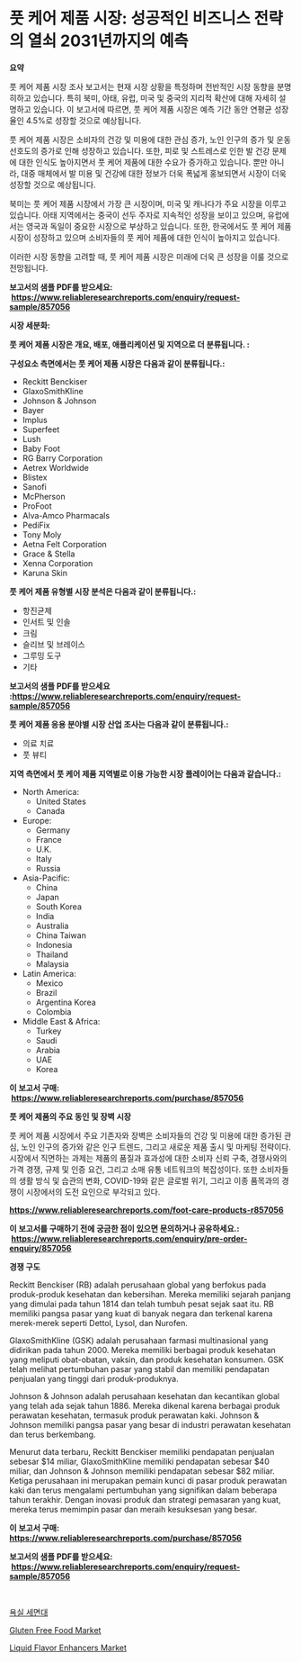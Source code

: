 <p><h1>풋 케어 제품 시장: 성공적인 비즈니스 전략의 열쇠 2031년까지의 예측</h1></p><p><strong>요약</strong></p>
<p><p>풋 케어 제품 시장 조사 보고서는 현재 시장 상황을 특정하며 전반적인 시장 동향을 분명히하고 있습니다. 특히 북미, 아태, 유럽, 미국 및 중국의 지리적 확산에 대해 자세히 설명하고 있습니다. 이 보고서에 따르면, 풋 케어 제품 시장은 예측 기간 동안 연평균 성장율인 4.5%로 성장할 것으로 예상됩니다.</p><p>풋 케어 제품 시장은 소비자의 건강 및 미용에 대한 관심 증가, 노인 인구의 증가 및 운동 선호도의 증가로 인해 성장하고 있습니다. 또한, 피로 및 스트레스로 인한 발 건강 문제에 대한 인식도 높아지면서 풋 케어 제품에 대한 수요가 증가하고 있습니다. 뿐만 아니라, 대중 매체에서 발 미용 및 건강에 대한 정보가 더욱 폭넓게 홍보되면서 시장이 더욱 성장할 것으로 예상됩니다.</p><p>북미는 풋 케어 제품 시장에서 가장 큰 시장이며, 미국 및 캐나다가 주요 시장을 이루고 있습니다. 아태 지역에서는 중국이 선두 주자로 지속적인 성장을 보이고 있으며, 유럽에서는 영국과 독일이 중요한 시장으로 부상하고 있습니다. 또한, 한국에서도 풋 케어 제품 시장이 성장하고 있으며 소비자들의 풋 케어 제품에 대한 인식이 높아지고 있습니다.</p><p>이러한 시장 동향을 고려할 때, 풋 케어 제품 시장은 미래에 더욱 큰 성장을 이룰 것으로 전망됩니다.</p></p>
<p><strong>보고서의 샘플 PDF를 받으세요: &nbsp;<a href="https://www.reliableresearchreports.com/enquiry/request-sample/857056">https://www.reliableresearchreports.com/enquiry/request-sample/857056</a></strong></p>
<p><strong>시장 세분화:</strong></p>
<p><strong> 풋 케어 제품 시장은 개요, 배포, 애플리케이션 및 지역으로 더 분류됩니다. :</strong></p>
<p><strong>구성요소 측면에서는 풋 케어 제품 시장은 다음과 같이 분류됩니다.:</strong></p>
<p><ul><li>Reckitt Benckiser</li><li>GlaxoSmithKline</li><li>Johnson & Johnson</li><li>Bayer</li><li>Implus</li><li>Superfeet</li><li>Lush</li><li>Baby Foot</li><li>RG Barry Corporation</li><li>Aetrex Worldwide</li><li>Blistex</li><li>Sanofi</li><li>McPherson</li><li>ProFoot</li><li>Alva-Amco Pharmacals</li><li>PediFix</li><li>Tony Moly</li><li>Aetna Felt Corporation</li><li>Grace & Stella</li><li>Xenna Corporation</li><li>Karuna Skin</li></ul></p>
<p><strong> 풋 케어 제품 유형별 시장 분석은 다음과 같이 분류됩니다.:</strong></p>
<p><ul><li>항진균제</li><li>인서트 및 인솔</li><li>크림</li><li>슬리브 및 브레이스</li><li>그루밍 도구</li><li>기타</li></ul></p>
<p><strong>보고서의 샘플 PDF를 받으세요 :<a href="https://www.reliableresearchreports.com/enquiry/request-sample/857056">https://www.reliableresearchreports.com/enquiry/request-sample/857056</a></strong></p>
<p><strong> 풋 케어 제품 응용 분야별 시장 산업 조사는 다음과 같이 분류됩니다.:</strong></p>
<p><ul><li>의료 치료</li><li>풋 뷰티</li></ul></p>
<p><strong>지역 측면에서 풋 케어 제품 지역별로 이용 가능한 시장 플레이어는 다음과 같습니다.:</strong></p>
<p><ul>
    <li>
        North America:
        <ul>
            <li>United States</li>
            <li>Canada</li>
        </ul>
    </li>
    <li>
        Europe:
        <ul>
            <li>Germany</li>
            <li>France</li>
            <li>U.K.</li>
            <li>Italy</li>
            <li>Russia</li>
        </ul>
    </li>
    <li>
        Asia-Pacific:
        <ul>
            <li>China</li>
            <li>Japan</li>
            <li>South Korea</li>
            <li>India</li>
            <li>Australia</li>
            <li>China Taiwan</li>
            <li>Indonesia</li>
            <li>Thailand</li>
            <li>Malaysia</li>
        </ul>
    </li>
    <li>
        Latin America:
        <ul>
            <li>Mexico</li>
            <li>Brazil</li>
            <li>Argentina Korea</li>
            <li>Colombia</li>
        </ul>
    </li>
    <li>
        Middle East & Africa:
        <ul>
            <li>Turkey</li>
            <li>Saudi</li>
            <li>Arabia</li>
            <li>UAE</li>
            <li>Korea</li>
        </ul>
    </li>
    </ul></p>
<p><strong>이 보고서 구매: &nbsp;<a href="https://www.reliableresearchreports.com/purchase/857056">https://www.reliableresearchreports.com/purchase/857056</a></strong></p>
<p><strong>풋 케어 제품의 주요 동인 및 장벽 시장</strong></p>
<p><p>풋 케어 제품 시장에서 주요 기존자와 장벽은 소비자들의 건강 및 미용에 대한 증가된 관심, 노인 인구의 증가와 같은 인구 트렌드, 그리고 새로운 제품 출시 및 마케팅 전략이다. 시장에서 직면하는 과제는 제품의 품질과 효과성에 대한 소비자 신뢰 구축, 경쟁사와의 가격 경쟁, 규제 및 인증 요건, 그리고 소매 유통 네트워크의 복잡성이다. 또한 소비자들의 생활 방식 및 습관의 변화, COVID-19와 같은 글로벌 위기, 그리고 이종 품목과의 경쟁이 시장에서의 도전 요인으로 부각되고 있다.</p></p>
<p><strong><a href="https://www.reliableresearchreports.com/foot-care-products-r857056">https://www.reliableresearchreports.com/foot-care-products-r857056</a></strong></p>
<p><strong>이 보고서를 구매하기 전에 궁금한 점이 있으면 문의하거나 공유하세요.: &nbsp;<a href="https://www.reliableresearchreports.com/enquiry/pre-order-enquiry/857056">https://www.reliableresearchreports.com/enquiry/pre-order-enquiry/857056</a></strong></p>
<p><strong>경쟁 구도</strong></p>
<p><p>Reckitt Benckiser (RB) adalah perusahaan global yang berfokus pada produk-produk kesehatan dan kebersihan. Mereka memiliki sejarah panjang yang dimulai pada tahun 1814 dan telah tumbuh pesat sejak saat itu. RB memiliki pangsa pasar yang kuat di banyak negara dan terkenal karena merek-merek seperti Dettol, Lysol, dan Nurofen.</p><p>GlaxoSmithKline (GSK) adalah perusahaan farmasi multinasional yang didirikan pada tahun 2000. Mereka memiliki berbagai produk kesehatan yang meliputi obat-obatan, vaksin, dan produk kesehatan konsumen. GSK telah melihat pertumbuhan pasar yang stabil dan memiliki pendapatan penjualan yang tinggi dari produk-produknya.</p><p>Johnson & Johnson adalah perusahaan kesehatan dan kecantikan global yang telah ada sejak tahun 1886. Mereka dikenal karena berbagai produk perawatan kesehatan, termasuk produk perawatan kaki. Johnson & Johnson memiliki pangsa pasar yang besar di industri perawatan kesehatan dan terus berkembang.</p><p>Menurut data terbaru, Reckitt Benckiser memiliki pendapatan penjualan sebesar $14 miliar, GlaxoSmithKline memiliki pendapatan sebesar $40 miliar, dan Johnson & Johnson memiliki pendapatan sebesar $82 miliar. Ketiga perusahaan ini merupakan pemain kunci di pasar produk perawatan kaki dan terus mengalami pertumbuhan yang signifikan dalam beberapa tahun terakhir. Dengan inovasi produk dan strategi pemasaran yang kuat, mereka terus memimpin pasar dan meraih kesuksesan yang besar.</p></p>
<p><strong>이 보고서 구매: &nbsp; <a href="https://www.reliableresearchreports.com/purchase/857056">https://www.reliableresearchreports.com/purchase/857056</a></strong></p>
<p><strong>보고서의 샘플 PDF를 받으세요: &nbsp;<a href="https://www.reliableresearchreports.com/enquiry/request-sample/857056">https://www.reliableresearchreports.com/enquiry/request-sample/857056</a></strong><strong></strong></p>
<p>&nbsp;</p>
<p><p><a href="https://github.com/vsr06p4p49/Market-Research-Report-List-1/blob/main/863200017036.md">욕실 세면대</a></p><p><a href="https://github.com/pjcfca/Market-Research-Report-List-2/blob/main/gluten-free-food-market.md">Gluten Free Food Market</a></p><p><a href="https://github.com/wusalecollins540tpqoz/Market-Research-Report-List-1/blob/main/liquid-flavor-enhancers-market.md">Liquid Flavor Enhancers Market</a></p></p>